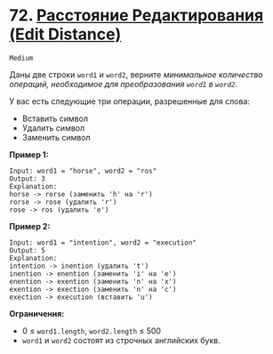 # 72. [Расстояние Редактирования (Edit Distance)](https://leetcode.com/problems/edit-distance/description/)

`Medium`

Даны две строки `word1` и `word2`, верните *минимальное количество операций, необходимое для преобразования `word1` в `word2`*.

У вас есть следующие три операции, разрешенные для слова:

*   Вставить символ
*   Удалить символ
*   Заменить символ

**Пример 1:**
```
Input: word1 = "horse", word2 = "ros"
Output: 3
Explanation:
horse -> rorse (заменить 'h' на 'r')
rorse -> rose (удалить 'r')
rose -> ros (удалить 'e')
```

**Пример 2:**
```
Input: word1 = "intention", word2 = "execution"
Output: 5
Explanation:
intention -> inention (удалить 't')
inention -> enention (заменить 'i' на 'e')
enention -> exention (заменить 'n' на 'x')
exention -> exection (заменить 'n' на 'c')
exection -> execution (вставить 'u')
```

**Ограничения:**

*   0 ≤ `word1.length`, `word2.length` ≤ 500
*   `word1` и `word2` состоят из строчных английских букв.